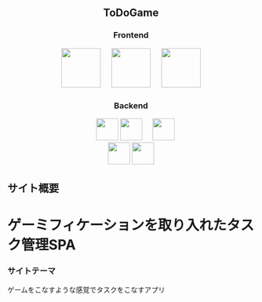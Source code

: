 <h2 align="center">ToDoGame</h2>
<h3 align="center">Frontend</h3>
<p align="center">
  <a href="https://jp.vuejs.org/index.html"><img src="https://user-images.githubusercontent.com/39142850/71645835-a98d4580-2d21-11ea-9693-348d12101bb4.png" width="80px;" /></a>
  <a>　</a>
  <a href="https://ja.nuxtjs.org/guide/"><img src="https://user-images.githubusercontent.com/59280290/80292478-f645d200-8791-11ea-9a0b-57ec5a7ec487.png" height="80px;" /></a>
<a>　</a>
    <a href="https://firebase.google.com/"><img src="https://user-images.githubusercontent.com/59280290/80302028-90356b00-87e2-11ea-854c-c234307f3299.png" height="80px;" /></a></p>
<h3 align="center">Backend</h3>
<p align="center">
<a>　</a>
  <a href="https://aws.amazon.com/jp/?nc2=h_lg"
        ><img
          src="https://user-images.githubusercontent.com/59280290/80302130-2ec1cc00-87e3-11ea-813c-dcdb51a02af5.png"
          height="45px;"
      /></a>
  <a href="https://rubyonrails.org/"><img src="https://user-images.githubusercontent.com/59280290/80292396-7a4b8a00-8791-11ea-8d8a-effea8a1f485.png" height="45px;" /></a>
  <a>　</a>
  <a href="https://www.mysql.com/jp/"><img src="https://user-images.githubusercontent.com/59280290/80302176-6cbef000-87e3-11ea-9643-1f4b446dfaa8.png" height="45px;" /></a>
  <br>
  <a href="https://www.docker.com/"><img src="https://user-images.githubusercontent.com/60289223/95645928-7ffa1980-0afe-11eb-8207-618424900c10.png" height="45px;" /></a>
  <a href="https://circleci.com/"><img src="https://user-images.githubusercontent.com/60289223/96357363-d9cd9580-1135-11eb-9ab0-2a63d20e6428.png" height="45px;" /></a>

## サイト概要
<h1>ゲーミフィケーションを取り入れたタスク管理SPA</h1>

### サイトテーマ
<p>ゲームをこなすような感覚でタスクをこなすアプリ<p>


